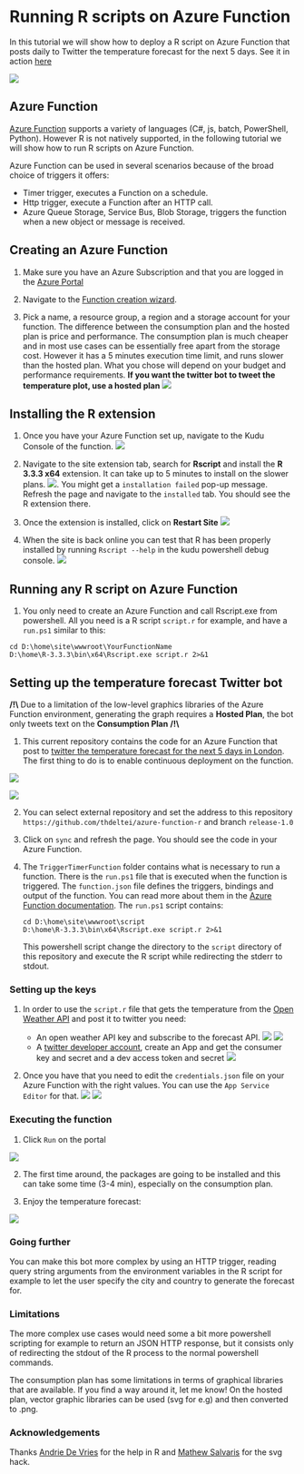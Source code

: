 # Running R scripts on Azure Function

In this tutorial we will show how to deploy a R script on Azure Function that posts daily to Twitter the temperature forecast for the next 5 days. See it in action [here](https://twitter.com/thdelteil)

![](./media/00_tweet.PNG)

## Azure Function

[Azure Function](https://azure.microsoft.com/en-us/services/functions/) supports a variety of languages (C#, js, batch, PowerShell, Python). However R is not natively supported, in the following tutorial we will show how to run R scripts on Azure Function.

Azure Function can be used in several scenarios because of the broad choice of triggers it offers:
- Timer trigger, executes a Function on a schedule.
- Http trigger, execute a Function after an HTTP call.
- Azure Queue Storage, Service Bus, Blob Storage, triggers the function when a new object or message is received.

## Creating an Azure Function

1. Make sure you have an Azure Subscription and that you are logged in the [Azure Portal](https://ms.portal.azure.com)

2. Navigate to the [Function creation wizard](https://ms.portal.azure.com/#create/Microsoft.FunctionApp).

3. Pick a name, a resource group, a region and a storage account for your function. The difference between the consumption plan and the hosted plan is price and performance. The consumption plan is much cheaper and in most use cases can be essentially free apart from the storage cost. However it has a 5 minutes execution time limit, and runs slower than the hosted plan. What you chose will depend on your budget and performance requirements. **If you want the twitter bot to tweet the temperature plot, use a hosted plan** ![](./media/0_function_creation.PNG)

## Installing the R extension

1. Once you have your Azure Function set up, navigate to the Kudu Console of the function. ![](./media/1_kudu_console.PNG)

2. Navigate to the site extension tab, search for **Rscript** and install the **R 3.3.3 x64** extension. It can take up to 5 minutes to install on the slower plans. ![](./media/2_install_extension.PNG). You might get a `installation failed` pop-up message. Refresh the page and navigate to the `installed` tab. You should see the R extension there.

3. Once the extension is installed, click on **Restart Site** ![](./media/3_restart.PNG)

4. When the site is back online you can test that R has been properly installed by running `Rscript --help` in the kudu powershell debug console.
![](./media/5_successful_deployment.PNG)

## Running any R script on Azure Function

1. You only need to create an Azure Function and call Rscript.exe from powershell. All you need is a R script `script.r` for example, and have a `run.ps1` similar to this:

```
cd D:\home\site\wwwroot\YourFunctionName
D:\home\R-3.3.3\bin\x64\Rscript.exe script.r 2>&1
```

## Setting up the temperature forecast Twitter bot

**/!\\** Due to a limitation of the low-level graphics libraries of the Azure Function environment, generating the graph requires a **Hosted Plan**, the bot only tweets text on the **Consumption Plan** **/!\\**

1. This current repository contains the code for an Azure Function that post to [twitter the temperature forecast for the next 5 days in London](https://twitter.com/thdelteil). The first thing to do is to enable continuous deployment on the function. 

![](./media/41_deployment.PNG)

![](./media/4_deployment.PNG)

2. You can select external repository and set the address to this repository `https://github.com/thdeltei/azure-function-r` and branch `release-1.0`

3. Click on `sync` and refresh the page. You should see the code in your Azure Function. 

4. The `TriggerTimerFunction` folder contains what is necessary to run a function. There is the `run.ps1` file that is executed when the function is triggered. The `function.json` file defines the triggers, bindings and output of the function. You can read more about them in the [Azure Function documentation](https://docs.microsoft.com/en-us/azure/azure-functions/). The `run.ps1` script contains:
    ```
    cd D:\home\site\wwwroot\script
    D:\home\R-3.3.3\bin\x64\Rscript.exe script.r 2>&1
    ```
    This powershell script change the directory to the `script` directory of this repository and execute the R script while redirecting the stderr to stdout.

### Setting up the keys

1. In order to use the `script.r` file that gets the temperature from the [Open Weather API](https://openweathermap.org/api) and post it to twitter you need:
    - An open weather API key and subscribe to the forecast API. ![](./media/6_weather_api.PNG)
    ![](./media/61_weather_key.PNG)
    - A [twitter developer account](https://dev.twitter.com/), create an App and get the consumer key and secret and a dev access token and secret 
    ![](./media/7_twitter_keys.PNG)

2. Once you have that you need to edit the `credentials.json` file on your Azure Function with the right values. You can use the `App Service Editor` for that. ![](./media/8_app_service_editor.PNG)
![](./media/81_app_service_editor_json.PNG)

### Executing the function

1. Click `Run` on the portal

 ![](./media/9_run_the_function.PNG)

2. The first time around, the packages are going to be installed and this can take some time (3-4 min), especially on the consumption plan.

3. Enjoy the temperature forecast:

 ![](./media/00_tweet.PNG)


### Going further

You can make this bot more complex by using an HTTP trigger, reading query string arguments from the environment variables in the R script for example to let the user specify the city and country to generate the forecast for.

### Limitations

The more complex use cases would need some a bit more powershell scripting for example to return an JSON HTTP response, but it consists only of redirecting the stdout of the R process to the normal powershell commands.

The consumption plan has some limitations in terms of graphical libraries that are available. If you find a way around it, let me know! On the hosted plan, vector graphic libraries can be used (svg for e.g) and then converted to .png.

### Acknowledgements

Thanks [Andrie De Vries](https://github.com/andrie) for the help in R and [Mathew Salvaris](https://github.com/msalvaris) for the svg hack.